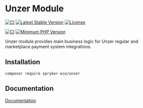 # Unzer Module
[![CI](https://github.com/spryker-eco/unzer/actions/workflows/ci.yml/badge.svg)](https://github.com/spryker-eco/unzer/actions/workflows/ci.yml)
[![Latest Stable Version](https://poser.pugx.org/spryker-eco/unzer/v/stable.svg)](https://packagist.org/packages/spryker-eco/unzer)
[![License](https://img.shields.io/github/license/spryker-eco/unzer.svg?b=master)](https://github.com/spryker-eco/unzer)

[![CI](https://scrutinizer-ci.com/g/spryker-eco/unzer/badges/build.png?b=master)](https://scrutinizer-ci.com/g/spryker-eco/unzer/build-status/master)
[![Minimum PHP Version](https://img.shields.io/badge/php-%3E%3D%207.4-8892BF.svg)](https://php.net/)

Unzer module provides main business logic for Unzer regular and marketplace payment system integrations.

## Installation
```
composer require spryker-eco/unzer
```
## Documentation
[Documentation](https://docs.spryker.com/docs/pbc/all/payment-service-providers/unzer/unzer.html)
